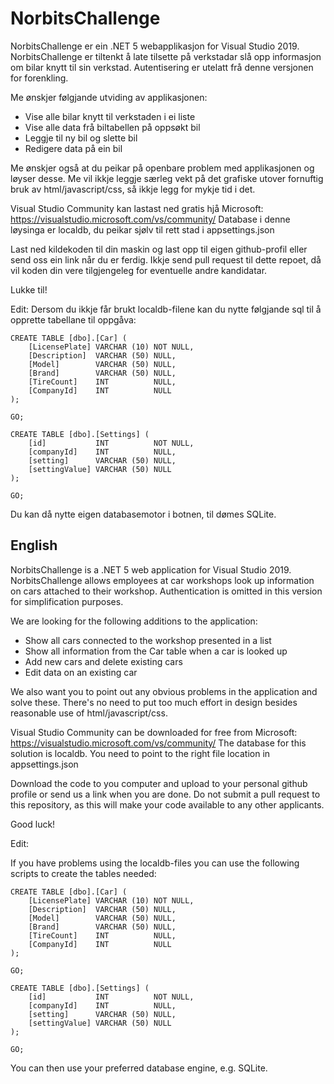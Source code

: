 # NorbitsChallenge

NorbitsChallenge er ein .NET 5 webapplikasjon for Visual Studio 2019. 
NorbitsChallenge er tiltenkt å late tilsette på verkstadar slå opp informasjon om bilar knytt til sin verkstad. 
Autentisering er utelatt frå denne versjonen for forenkling. 

Me ønskjer følgjande utviding av applikasjonen:

* Vise alle bilar knytt til verkstaden i ei liste
* Vise alle data frå biltabellen på oppsøkt bil
* Leggje til ny bil og slette bil
* Redigere data på ein bil

Me ønskjer også at du peikar på openbare problem med applikasjonen og løyser desse. Me vil ikkje leggje særleg vekt på det grafiske utover fornuftig bruk av html/javascript/css, så ikkje legg for mykje tid i det.

Visual Studio Community kan lastast ned gratis hjå Microsoft: https://visualstudio.microsoft.com/vs/community/
Database i denne løysinga er localdb, du peikar sjølv til rett stad i appsettings.json

Last ned kildekoden til din maskin og last opp til eigen github-profil eller send oss ein link når du er ferdig. Ikkje send pull request til dette repoet, då vil koden din vere tilgjengeleg for eventuelle andre kandidatar.

Lukke til!

Edit: Dersom du ikkje får brukt localdb-filene kan du nytte følgjande sql til å opprette tabellane til oppgåva:

```
CREATE TABLE [dbo].[Car] (
    [LicensePlate] VARCHAR (10) NOT NULL,
    [Description]  VARCHAR (50) NULL,
    [Model]        VARCHAR (50) NULL,
    [Brand]        VARCHAR (50) NULL,
    [TireCount]    INT          NULL,
    [CompanyId]    INT          NULL
);

GO;

CREATE TABLE [dbo].[Settings] (
    [id]           INT          NOT NULL,
    [companyId]    INT          NULL,
    [setting]      VARCHAR (50) NULL,
    [settingValue] VARCHAR (50) NULL
);

GO;

```
Du kan då nytte eigen databasemotor i botnen, til dømes SQLite.

## English

NorbitsChallenge is a .NET 5 web application for Visual Studio 2019.
NorbitsChallenge allows employees at car workshops look up information on cars attached to their workshop.
Authentication is omitted in this version for simplification purposes.

We are looking for the following additions to the application:
* Show all cars connected to the workshop presented in a list
* Show all information from the Car table when a car is looked up
* Add new cars and delete existing cars
* Edit data on an existing car

We also want you to point out any obvious problems in the application and solve these. There's no need to put too much effort in design besides reasonable use of html/javascript/css.

Visual Studio Community can be downloaded for free from Microsoft: https://visualstudio.microsoft.com/vs/community/
The database for this solution is localdb. You need to point to the right file location in appsettings.json

Download the code to you computer and upload to your personal github profile or send us a link when you are done. Do not submit a pull request to this repository, as this will make your code available to any other applicants.

Good luck!

Edit:

If you have problems using the localdb-files you can use the following scripts to create the tables needed:

```
CREATE TABLE [dbo].[Car] (
    [LicensePlate] VARCHAR (10) NOT NULL,
    [Description]  VARCHAR (50) NULL,
    [Model]        VARCHAR (50) NULL,
    [Brand]        VARCHAR (50) NULL,
    [TireCount]    INT          NULL,
    [CompanyId]    INT          NULL
);

GO;

CREATE TABLE [dbo].[Settings] (
    [id]           INT          NOT NULL,
    [companyId]    INT          NULL,
    [setting]      VARCHAR (50) NULL,
    [settingValue] VARCHAR (50) NULL
);

GO;

```
You can then use your preferred database engine, e.g. SQLite.

